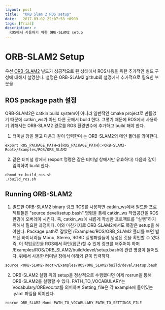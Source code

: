 ```yaml
---
layout: post
title:  "ORB Slam 2 ROS setup"
date:   2017-03-02 22:07:58 +0900
tags: [Trial]
description: >
  ROS에서 사용하기 위한 ORB-SLAM2 setup
---
```


# ORB-SLAM2 Setup

우선 [ORB-SLAM2](https://github.com/raulmur/ORB_SLAM2) 빌드가 성공적으로 된 상태에서 ROS사용을 위한 추가적인 빌드 구성에 대해서 설명한다. 셜명은 ORB-SLAM2 github의 설명에서 추가적으로 필요한 부분을

## ROS package path 설정
ORB-SLAM2은 catkin build system이 아니라 일반적인 cmake project로 만들었기 때문에 catkin_ws가 아닌 다른 곳에서 build 한다. 그렇기 때문에 ROS에서 사용하기 위해서는 ORB-SLAM2 경로를 ROS 환경변수에 추가하고 build 해야 한다.

1. 터미널 창을 열고 다음과 같이 입력한며 <ORB-SLAM2-Root>는 ORB-SLAM2의 메인 폴더를 의미한다.
```
export ROS_PACKAGE_PATH=${ROS_PACKAGE_PATH}:<ORB-SLAM2-Root>/Examples/ROS/ORB_SLAM2
```

2. 같은 터미널 창에서 (export 명령은 같은 터미널 창에서만 유효하다) 다음과 같이 입력하여 build 한다.
```
chmod +x build_ros.sh
./build_ros.sh
```
## Running ORB-SLAM2
1. 빌드한 ORB-SLAM2 binary 링크
ROS를 사용하면 catkin_ws에서 빌드한 프로젝트들은 "source devel/setup.bash" 명령을 통해 catkin_ws 작업공간을 ROS 환경에 오버레이 시킨다. 즉, catkin_ws에 새롭게 작성한 프로젝트를 "실행"하기 위해서 필요한 과정이다.
이와 마찬가지로 ORB-SLAM2에서도 똑같은 setup을 해야한다. Package path로 잡았던  <ORB-SLAM2-Root>/Examples/ROS/ORB_SLAM2 폴더를 보면 빌드된 바이너리들 Mono, Stereo, RGBD 실행파일들이 생성된 것을 확인할 수 있다. 즉, 이 작업공간을 ROS에서 확인(접근)할 수 있게 링크를 해주어야 하며 <ORB-SLAM2-Root>/Examples/ROS/ORB_SLAM2/build/devel/setup.bash에 관련 명령이 들어있다.
위에서 사용한 터미널 창에서 아래와 같이 입력하자.
```
source <ORB-SLAM2-Root>/Examples/ROS/ORB_SLAM2/build/devel/setup.bash
```

2. ORB-SLAM2 실행
위의 setup을 정상적으로 수행했다면 이제 rosrun을 통해 ORB-SLAM2를 실행할 수 있다.
PATH_TO_VOCABULARY는 Vocabulary/ORBvoc.txt를 의미하며 Setting_file은 각 example에 들어있는 .yaml 파일을 의미한다.
```
rosrun ORB_SLAM2 Mono PATH_TO_VOCABULARY PATH_TO_SETTINGS_FILE
```
